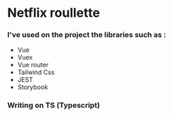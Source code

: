 # Netflix roullette

###  I've used on the project the libraries such as :
 - Vue
 - Vuex
 - Vue router
 - Tailwind Css
 - JEST
 - Storybook

### Writing on  TS (Typescript)


